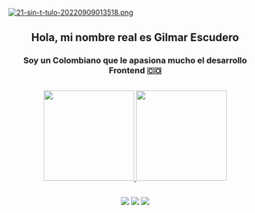 [![21-sin-t-tulo-20220909013518.png](https://i.postimg.cc/W4F23HMZ/21-sin-t-tulo-20220909013518.png)](https://postimg.cc/QBDLYSYN)

<h2 align="center">Hola, mi nombre real es Gilmar Escudero</h2>
<h3 align="center">Soy un Colombiano que le apasiona mucho el desarrollo Frontend 🇨🇴</h3>

  ##

<div align="center">
  <a href="https://github.com/XGilmar">
  <img height="180em" src="https://github-readme-stats.vercel.app/api?username=XGilmar&show_icons=true&theme=tokyonight&include_all_commits=true&count_private=true"/>
  <img height="180em" src="https://github-readme-stats.vercel.app/api/top-langs/?username=XGilmar&layout=compact&langs_count=7&theme=tokyonight"/>

</div>  

  ##

<div align="center"> 
  <a href="#" target="_blank"><img src="https://img.shields.io/badge/Discord-7289DA?style=for-the-badge&logo=discord&logoColor=white" target="_blank"></a> 
  <a href="mailto:#"><img src="https://img.shields.io/badge/-Gmail-%23333?style=for-the-badge&logo=gmail&logoColor=white" target="_blank"></a>
  <a href="#" target="_blank"><img src="https://img.shields.io/badge/-LinkedIn-%230077B5?style=for-the-badge&logo=linkedin&logoColor=white" target="_blank"></a> 
</div>

